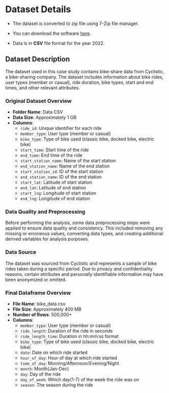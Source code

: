 #  Dataset Details
* The dataset is converted to zip file using 7-Zip file manager.

* You can download the software [here](https://www.7-zip.org/a/7z2301-x64.exe).

* Data is in **CSV** file format for the year 2022.

## Dataset Description

The dataset used in this case study contains bike-share data from Cyclistic, a bike-sharing company. The dataset includes information about bike rides, user types (member or casual), ride duration, bike types, start and end times, and other relevant attributes.

### Original Dataset Overview

- **Folder Name**: Data CSV
- **Data Size**: Approximately 1 GB
- **Columns**:
  - `ride_id`: Unique identifier for each ride
  - `member_type`: User type (member or casual)
  - `bike_type`: Type of bike used (classic bike, docked bike, electric bike)
  - `start_time`: Start time of the ride
  - `end_time`: End time of the ride
  - `start_station_name`: Name of the start station
  - `end_station_name`: Name of the end station
  - `start_station_id`: ID of the start station
  - `end_station_name`: ID of the end station
  - `start_lat`: Latitude of start station
  - `end_lat`: Latitude of end station
  - `start_lng`: Longitude of start station
  - `end_lng`:  Longitude of end station


### Data Quality and Preprocessing

Before performing the analysis, some data preprocessing steps were applied to ensure data quality and consistency. This included removing any missing or erroneous values, converting data types, and creating additional derived variables for analysis purposes.  


### Data Source

The dataset was sourced from Cyclistic and represents a sample of bike rides taken during a specific period. Due to privacy and confidentiality reasons, certain attributes and personally identifiable information may have been anonymized or omitted.

### Final Dataframe Overview

- **File Name**: bike_data.csv
- **File Size**: Approximately 400 MB
- **Number of Rows**: 500,000+
- **Columns**:
  - `member_type`: User type (member or casual)
  - `ride_length`: Duration of the ride in seconds
  - `ride_length_time`: Duration in  hh:mm:ss format
  - `bike_type`: Type of bike used (classic bike, docked bike, electric bike)
  - `date`: Date on which ride started
  - `hour_of_day`: Hour of day at which ride started
  - `time_of_day`: Morning/Afternoon/Evening/Night
  - `month`: Month(Jan-Dec)
  - `day`: Day of the ride
  - `day_of_week`: Which day(1-7) of the week the ride was on
  - `season`: The season during the ride
